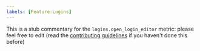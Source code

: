 ```yaml
---
labels: [Feature:Logins]
---
```


This is a stub commentary for the `logins.open_login_editor` metric: please feel free to edit (read the
[contributing guidelines](https://github.com/mozilla/glean-annotations/blob/main/CONTRIBUTING.md)
if you haven't done this before)
